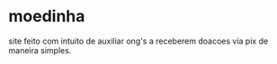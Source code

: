 # moedinha
 
site feito com intuito de auxiliar ong's a receberem doacoes via pix de maneira simples.
